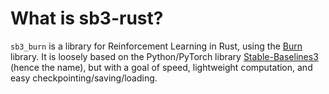 # What is sb3-rust?
`sb3_burn` is a library for Reinforcement Learning in Rust, using the 
[Burn](https://github.com/tracel-ai/burn) library.
It is loosely based on the Python/PyTorch library 
[Stable-Baselines3](https://github.com/DLR-RM/stable-baselines3/tree/master) 
(hence the name), but with a goal of speed, lightweight computation, and 
easy checkpointing/saving/loading.